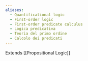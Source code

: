 ```yaml
---
aliases:
  - Quantificational logic
  - First-order logic
  - First-order predicate calculus
  - Logica predicativa
  - Teoria del primo ordine
  - Calcolo dei predicati
---
```

Extends [[Propositional Logic]]